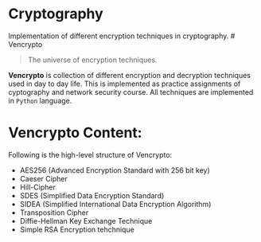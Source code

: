 # Cryptography
Implementation of different encryption techniques in cryptography.
﻿# Vencrypto
> The universe of encryption techniques.

**Vencrypto** is collection of different encryption and decryption techniques used in day to day life. This is implemented as practice assignments of cyptography and network security course. All techniques are implemented in `Python` language. 

# Vencrypto Content:
Following is the high-level structure of Vencrypto:
* AES256 (Advanced Encryption Standard with 256 bit key)
* Caeser Cipher
* Hill-Cipher
* SDES (Simplified Data Encryption Standard)
* SIDEA (Simplified International Data Encryption Algorithm)
* Transposition Cipher
* Diffie-Hellman Key Exchange Technique
* Simple RSA Encryption tehchnique

